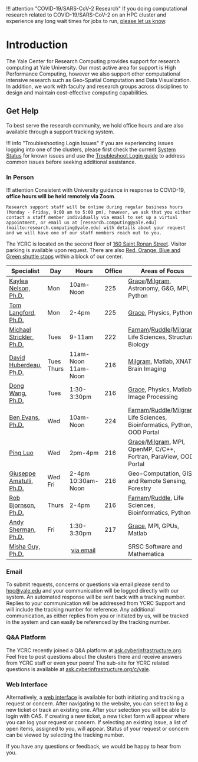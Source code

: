 !!! attention "COVID-19/SARS-CoV-2 Research"
    If you doing computational research related to COVID-19/SARS-CoV-2 on an HPC cluster and experience any long wait times for jobs to run, [please let us know](mailto:hpc@yale.edu).

# Introduction

The Yale Center for Research Computing provides support for research computing at Yale University. Our most active area for support is High Performance Computing, however we also support other computational intensive research such as Geo-Spatial Computation and Data Visualization.  In addition, we work with faculty and research groups across disciplines to design and maintain cost-effective computing capabilities.

## Get Help

To best serve the research community, we hold office hours and are also available through a support tracking system.

!!! info "Troubleshooting Login Issues"
    If you are experiencing issues logging into one of the clusters, please first check the current [System Status](http://research.computing.yale.edu/system-status) for known issues and use the [Troubleshoot Login guide](/clusters-at-yale/troubleshoot) to address common issues before seeking additional assistance.

### In Person

!!! attention
    Consistent with University guidance in response to COVID-19, <strong>office hours will be held remotely via Zoom</strong>.

    Research support staff will be online during regular business hours (Monday - Friday, 9:00 am to 5:00 pm), however, we ask that you either contact a staff member individually via email to set up a virtual appointment, or email us at [research.computing@yale.edu](mailto:research.computing@yale.edu) with details about your request and we will have one of our staff members reach out to you.

The YCRC is located on the second floor of [160 Saint Ronan Street](https://research.computing.yale.edu/about/location). Visitor parking is available upon request. There are also [Red, Orange, Blue and Green shuttle stops](https://yaleshuttle.doublemap.com/map) within a block of our center.

|Specialist<img width=100/>|Day|Hours<img width=70/>|Office|Areas of Focus|
|--- |--- |--- |--- |--- |
|[Kaylea Nelson, Ph.D.](https://research.computing.yale.edu/about/staff/kaylea-nelson)|Mon|10am-Noon|225|[Grace](/clusters-at-yale/clusters/grace)/[Milgram](/clusters-at-yale/clusters/milgram), Astronomy, G&G, MPI, Python|
|[Tom Langford, Ph.D.](https://research.computing.yale.edu/about/research-scientists-staff/thomas-langford)|Mon|2-4pm|225|[Grace](/clusters-at-yale/clusters/grace), Physics, Python|
|[Michael Strickler, Ph.D.](https://research.computing.yale.edu/about/staff/michael-strickler)|Tues|9-11am|222|[Farnam](/clusters-at-yale/clusters/farnam)/[Ruddle](/clusters-at-yale/clusters/ruddle)/[Milgram](/clusters-at-yale/clusters/milgram), Life Sciences, Structural Biology|
|[David Huberdeau, Ph.D.](https://research.computing.yale.edu/about/staff/david-huberdeau)|Tues<br/>Thurs|11am-Noon<br/>11am-Noon|216|[Milgram](/clusters-at-yale/clusters/milgram), Matlab, XNAT, Brain Imaging|
|[Dong Wang, Ph.D.](https://research.computing.yale.edu/about/staff/dong-wang)|Tues|1:30-3:30pm|216|[Grace](/clusters-at-yale/clusters/grace), Physics, Matlab, Image Processing|
|[Ben Evans, Ph.D.](https://research.computing.yale.edu/about/staff/benjamin-evans)|Wed|10am-Noon|224|[Farnam](/clusters-at-yale/clusters/farnam)/[Ruddle](/clusters-at-yale/clusters/ruddle)/[Milgram](/clusters-at-yale/clusters/milgram), Life Sciences, Bioinformatics, Python, OOD Portal|
|[Ping Luo](https://research.computing.yale.edu/about/staff/ping-luo)|Wed|2pm-4pm|216|[Grace](/clusters-at-yale/clusters/grace)/[Milgram](/clusters-at-yale/clusters/milgram), MPI, OpenMP, C/C++, Fortran, ParaView, OOD Portal|
|[Giuseppe Amatulli, Ph.D.](https://research.computing.yale.edu/about/staff/giuseppe-amatulli)|Wed<br/>Fri|2-4pm<br/>10:30am-Noon|216|Geo-Computation, GIS and Remote Sensing, Forestry|
|[Rob Bjornson, Ph.D.](https://research.computing.yale.edu/about/leadership-team/robert-bjornson)|Thurs|2-4pm|216|[Farnam](/clusters-at-yale/clusters/farnam)/[Ruddle](/clusters-at-yale/clusters/ruddle), Life Sciences, Bioinformatics, Python|
|[Andy Sherman, Ph.D.](https://research.computing.yale.edu/about/leadership-team/andrew-sherman)|Fri|1:30-3:30pm|217|[Grace](/clusters-at-yale/clusters/grace), MPI, GPUs, Matlab|
|[Misha Guy, Ph.D.](https://research.computing.yale.edu/about/staff/misha-guy)|| [via email](mailto:mikhael.guy@yale.edu)||SRSC Software and Mathematica|

### Email

To submit requests, concerns or questions via email please send to [hpc@yale.edu](mailto:hpc@yale.edu) and your communication will be logged directly with our system. An automated response will be sent back with a tracking number. Replies to your communication will be addressed from YCRC Support and will include the tracking number for reference. Any additional communication, as either replies from you or initiated by us, will be tracked in the system and can easily be referenced by the tracking number.

### Q&A Platform

The YCRC recently joined a Q&A platform at [ask.cyberinfrastructure.org](http://ask.cyberinfrastructure.org). Feel free to post questions about the clusters there and receive answers from YCRC staff or even your peers! The sub-site for YCRC related questions is available at [ask.cyberinfrastructure.org/c/yale](http://ask.cyberinfrastructure.org/c/yale).

### Web Interface

Alternatively, a [web interface](https://support.ycrc.yale.edu) is available for both initiating and tracking a request or concern. After navigating to the website, you can select to log a new ticket or track an existing one. After your selection you will be able to login with CAS. If creating a new ticket, a new ticket form will appear where you can log your request or concern. If selecting an existing issue, a list of open items, assigned to you, will appear. Status of your request or concern can be viewed by selecting the tracking number.

If you have any questions or feedback, we would be happy to hear from you.
